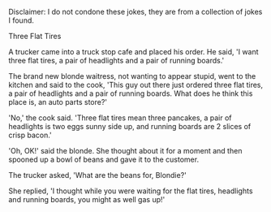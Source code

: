 Disclaimer: I do not condone these jokes, they are from a collection of jokes I found.

Three Flat Tires

A trucker came into a truck stop cafe and placed his order. He said, 'I want three flat tires, a pair of headlights and a pair of running boards.'

The brand new blonde waitress, not wanting to appear stupid, went to the kitchen and said to the cook, 'This guy out there just ordered three flat tires, a pair of headlights and a pair of running boards. What does he think this place is, an auto parts store?'

'No,' the cook said. 'Three flat tires mean three pancakes, a pair of headlights is two eggs sunny side up, and running boards are 2 slices of crisp bacon.'

'Oh, OK!' said the blonde. She thought about it for a moment and then spooned up a bowl of beans and gave it to the customer.

The trucker asked, 'What are the beans for, Blondie?'

She replied, 'I thought while you were waiting for the flat tires, headlights and running boards, you might as well gas up!'


